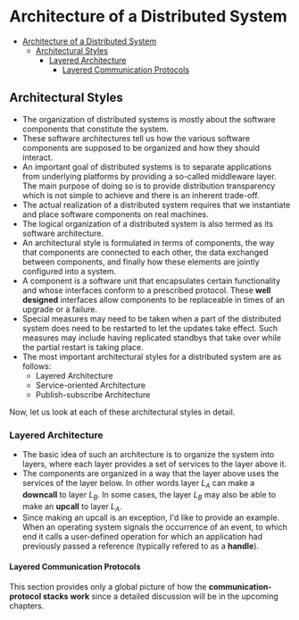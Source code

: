 # Architecture of a Distributed System

- [Architecture of a Distributed System](#architecture-of-a-distributed-system)
  - [Architectural Styles](#architectural-styles)
    - [Layered Architecture](#layered-architecture)
      - [Layered Communication Protocols](#layered-communication-protocols)

## Architectural Styles

- The organization of distributed systems is mostly about the software components that constitute the system. 
- These software architectures tell us how the various software components are supposed to be organized and how they should interact. 
- An important goal of distributed systems is to separate applications from underlying platforms by providing a so-called middleware layer. The main purpose of doing so is to provide distribution transparency which is not simple to achieve and there is an inherent trade-off. 
- The actual realization of a distributed system requires that we instantiate and place software components on real machines.
- The logical organization of a distributed system is also termed as its software architecture.
- An architectural style is formulated in terms of components, the way that components are connected to each other, the data exchanged between components, and finally how these elements are jointly configured into a system. 
- A component is a software unit that encapsulates certain functionality and whose interfaces conform to a prescribed protocol. These **well designed** interfaces allow components to be replaceable in times of an upgrade or a failure.
- Special measures may need to be taken when a part of the distributed system does need to be restarted to let the updates take effect. Such measures may include having replicated standbys
that take over while the partial restart is taking place.
- The most important architectural styles for a distributed system are as follows:
  - Layered Architecture
  - Service-oriented Architecture
  - Publish-subscribe Architecture

Now, let us look at each of these architectural styles in detail.

### Layered Architecture

- The basic idea of such an architecture is to organize the system into layers, where each layer provides a set of services to the layer above it.
- The components are organized in a way that the layer above uses the services of the layer below. In other words layer $L_{A}$ can make a **downcall** to layer $L_{B}$. In some cases, the layer $L_{B}$ may also be able to make an **upcall** to layer $L_{A}$.
- Since making an upcall is an exception, I'd like to provide an example. When an operating system signals the occurrence of an event, to which end it calls a user-defined operation for which an application had previously passed a reference (typically refered to as a **handle**).
  
#### Layered Communication Protocols

This section provides only a global picture of how the **communication-protocol stacks work** since a detailed discussion will be in the upcoming chapters. 
